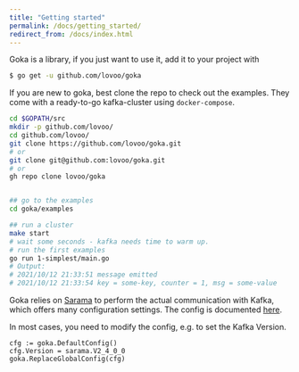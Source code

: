 ```yaml
---
title: "Getting started"
permalink: /docs/getting_started/
redirect_from: /docs/index.html
---
```



Goka is a library, if you just want to use it, add it to your project with
```bash
$ go get -u github.com/lovoo/goka
```


If you are new to goka, best clone the repo to check out the examples. They come with a ready-to-go kafka-cluster using `docker-compose`.

```bash
cd $GOPATH/src
mkdir -p github.com/lovoo/
cd github.com/lovoo/
git clone https://github.com/lovoo/goka.git
# or
git clone git@github.com:lovoo/goka.git
# or
gh repo clone lovoo/goka


## go to the examples
cd goka/examples

## run a cluster
make start
# wait some seconds - kafka needs time to warm up.
# run the first examples
go run 1-simplest/main.go
# Output:
# 2021/10/12 21:33:51 message emitted
# 2021/10/12 21:33:54 key = some-key, counter = 1, msg = some-value

```


Goka relies on [Sarama](https://github.com/Shopify/sarama) to perform the actual communication with Kafka, which offers many configuration settings. The config is documented [here](https://godoc.org/github.com/Shopify/sarama#Config).

In most cases, you need to modify the config, e.g. to set the Kafka Version.

```golang
cfg := goka.DefaultConfig()
cfg.Version = sarama.V2_4_0_0
goka.ReplaceGlobalConfig(cfg)
```